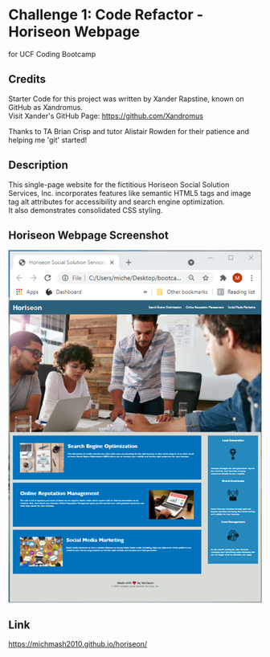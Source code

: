 # Challenge 1: Code Refactor - Horiseon Webpage
for UCF Coding Bootcamp

## Credits
Starter Code for this project was written by Xander Rapstine, known on GitHub as Xandromus.  
Visit Xander's GitHub Page: <https://github.com/Xandromus>

Thanks to TA Brian Crisp and tutor Alistair Rowden for their patience and helping me 'git' started!

## Description
This single-page website for the fictitious Horiseon Social Solution Services, Inc. incorporates 
features like semantic HTML5 tags and image tag alt attributes for accessibility and search engine optimization.  
It also demonstrates consolidated CSS styling.

## Horiseon Webpage Screenshot
![A screenshot of the finished Horiseon webpage, zoomed-out to show full length and layout formatting, after refactoring](./Assets/Images/Horiseon_Website_Screenshot.PNG)

## Link
<https://michmash2010.github.io/horiseon/>